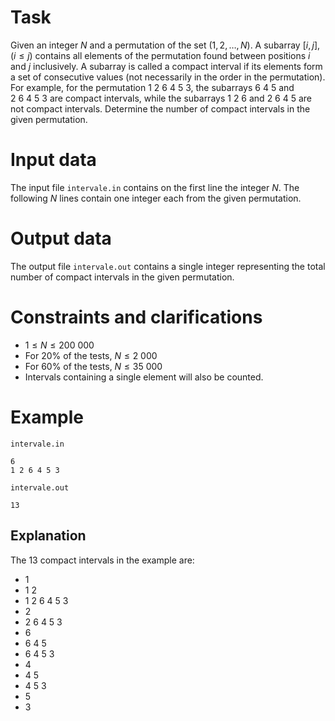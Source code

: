 
# Task

Given an integer $N$ and a permutation of the set $(1, 2, \dots, N)$. A subarray $[i, j]$, $(i \leq j)$ contains all elements of the permutation found between positions $i$ and $j$ inclusively. A subarray is called a compact interval if its elements form a set of consecutive values (not necessarily in the order in the permutation). For example, for the permutation $1 \ 2 \ 6 \ 4 \ 5 \ 3$, the subarrays $6 \ 4 \ 5$ and $2 \ 6 \ 4 \ 5 \ 3$ are compact intervals, while the subarrays $1 \ 2 \ 6$ and $2 \ 6 \ 4 \ 5$ are not compact intervals. Determine the number of compact intervals in the given permutation.

# Input data

The input file `intervale.in` contains on the first line the integer $N$. The following $N$ lines contain one integer each from the given permutation.

# Output data

The output file `intervale.out` contains a single integer representing the total number of compact intervals in the given permutation.

# Constraints and clarifications

* $1 \leq N \leq 200\ 000$
* For $20\%$ of the tests, $N \leq 2\ 000$
* For $60\%$ of the tests, $N \leq 35\ 000$
* Intervals containing a single element will also be counted.

# Example

`intervale.in`
```
6
1 2 6 4 5 3
```

`intervale.out`
```
13
```

## Explanation

The 13 compact intervals in the example are:
* $1$
* $1 \ 2$
* $1 \ 2 \ 6 \ 4 \ 5 \ 3$
* $2$
* $2 \ 6 \ 4 \ 5 \ 3$
* $6$
* $6 \ 4 \ 5$
* $6 \ 4 \ 5 \ 3$
* $4$
* $4 \ 5$
* $4 \ 5 \ 3$
* $5$
* $3$
